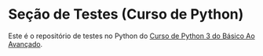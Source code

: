 # Seção de Testes (Curso de Python)

Este é o repositório de testes no Python do [Curso de Python 3 do Básico Ao Avançado](https://www.udemy.com/course/python-3-do-zero-ao-avancado/?referralCode=5DDCAD01311E2A9599B2).
